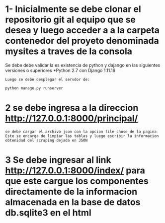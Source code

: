 # 1- Inicialmente se debe clonar el repositorio git al equipo que se desea  y luego acceder a a la carpeta contenedor del proyeto denominada mysites a traves de la consola
Se debe debe validar la es existencia de python y dajango en las siguientes versiones o superiores
	*Python 2.7 con Django 1.11.16
	
	Luego se debe desplegar el servdor de: 

	python manage.py runserver


# 2 se debe ingresa a la direccion http://127.0.0.1:8000/principal/
    se debe cargar el archivo json con la opcion file chose de la pagina
    Este se encarga de limpiar las tablas y luego escribir la informacion obtenidad del scraping dejada en JSON

# 3  Se debe ingresar al link http://127.0.0.1:8000/index/ para que este cargue los componentes directamente de la informacion almacenada en la base de datos db.sqlite3 en el html

